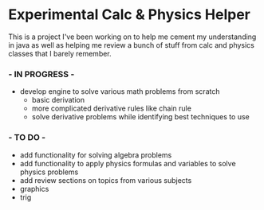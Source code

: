# Experimental Calc & Physics Helper
This is a project I've been working on to help me cement my understanding in java as well as helping me review a bunch of stuff from calc and physics classes that I barely remember.

###  - IN PROGRESS - 
- develop engine to solve various math problems from scratch
  - basic derivation
  - more complicated derivative rules like chain rule
  - solve derivative problems while identifying best techniques to use

###  - TO DO - 
- add functionality for solving algebra problems
- add functionality to apply physics formulas and variables to solve physics problems
- add review sections on topics from various subjects
- graphics
- trig
